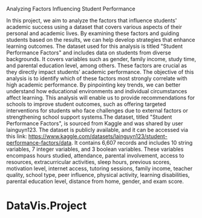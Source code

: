 Analyzing Factors Influencing Student Performance

In this project, we aim to analyze the factors that influence students' academic success using a dataset that covers various aspects of their personal and academic lives. By examining these factors and guiding students based on the results, we can help develop strategies that enhance learning outcomes. The dataset used for this analysis is titled "Student Performance Factors" and includes data on students from diverse backgrounds. It covers variables such as gender, family income, study time, and parental education level, among others. These factors are crucial as they directly impact students' academic performance. The objective of this analysis is to identify which of these factors most strongly correlate with high academic performance. By pinpointing key trends, we can better understand how educational environments and individual circumstances affect learning. This analysis will enable us to provide recommendations for schools to improve student outcomes, such as offering targeted interventions for students who face challenges due to external factors or strengthening school support systems.The dataset, titled "Student Performance Factors", is sourced from Kaggle and was shared by user lainguyn123. The dataset is publicly available, and it can be accessed via this link: https://www.kaggle.com/datasets/lainguyn123/student-performance-factors/data.  It contains 6,607 records and includes 10 string variables, 7 integer variables, and 3 boolean variables. These variables encompass hours studied, attendance, parental involvement, access to resources, extracurricular activities, sleep hours, previous scores, motivation level, internet access, tutoring sessions, family income, teacher quality, school type, peer influence, physical activity, learning disabilities, parental education level, distance from home, gender, and exam score.
# DataVis.Project

